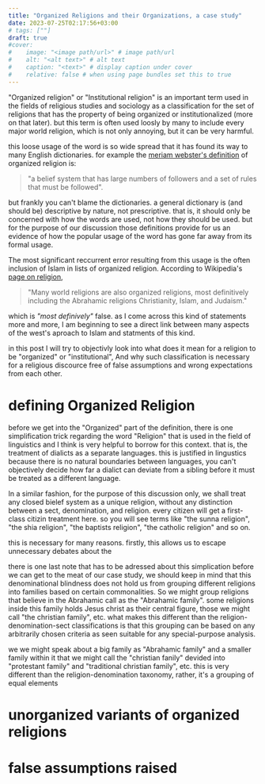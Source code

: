 ```yaml
---
title: "Organized Religions and their Organizations, a case study"
date: 2023-07-25T02:17:56+03:00
# tags: [""]
draft: true
#cover:
#    image: "<image path/url>" # image path/url
#    alt: "<alt text>" # alt text
#    caption: "<text>" # display caption under cover
#    relative: false # when using page bundles set this to true
---
```


"Organized religion" or "Institutional religion" is an important term used in the fields of religious studies and sociology as a classification for the set of religions that has the property of being organized or institutionalized (more on that later). but this term is often used loosly by many to include every major world religion, which is not only annoying, but it can be very harmful.

this loose usage of the word is so wide spread that it has found its way to many English dictionaries. for example the [meriam webster's definition](https://www.merriam-webster.com/dictionary/organized%20religion) of organized religion is:
> "a belief system that has large numbers of followers and a set of rules that must be followed".

but frankly you can't blame the dictionaries. a general dictionary is (and should be) descriptive by nature, not prescriptive. that is, it should only be concerned with how the words are used, not how they should be used. but for the purpose of our discussion those definitions provide for us an evidence of how the popular usage of the word has gone far away from its formal usage.

The most significant reccurrent error resulting from this usage is the often inclusion of Islam in lists of organized religion. According to Wikipedia's [page on  religion](https://en.wikipedia.org/wiki/Religion), 
>"Many world religions are also organized religions, most definitively including the Abrahamic religions Christianity, Islam, and Judaism."

which is *"most definively"* false. as I come across this kind of statements more and more, I am beginning to see a direct link between many aspects of the west's aproach to Islam and statments of this kind.

in this post I will try to objectivly look into what does it mean for a religion to be "organized" or "institutional", And why such classification is necessary for a religious discource free of false assumptions and wrong expectations from each other.

# defining Organized Religion

before we get into the "Organized" part of the definition, there is one simplification trick regarding the word "Religion" that is used in the field of linguistics and I think is very helpful to borrow for this context. that is, the treatment of dialicts as a separate languages. this is justified in lingustics because there is no natural boundaries between languages, you can't objectively decide how far a dialict can deviate from a sibling before it must be treated as a different language.

In a similar fashion, for the purpose of this discussion only, we shall treat any closed bielef system as a unique religion, without any distinction between a sect, denomination, and religion. every citizen will get a first-class citizin treatment here. so you will see terms like "the sunna religion", "the shia religion", "the baptists religion", "the catholic religion" and so on.

this is necessary for many reasons. firstly, this allows us to escape unnecessary debates about the 



there is one last note that has to be adressed about this simplication before we can get to the meat of our case study, we should keep in mind that this denominational blindness does not hold us from grouping different religions into families based on certain commonalities. So we might group religions that believe in the Abrahamic call as the "Abrahamic family". some religions inside this family holds Jesus christ as their central figure, those we might call "the christian family", etc. what makes this different than the religion-denomination-sect classifications is that this grouping can be based on any arbitrarily chosen criteria as seen suitable for any special-purpose analysis.

we we might speak about a big family as "Abrahamic family" and a smaller family within it that we might call the "christian fanily" devided into "protestant family" and "traditional christian family", etc. this is very different than the religion-denomination taxonomy, rather, it's a grouping of equal elements 

# unorganized variants of organized religions

# false assumptions raised 












